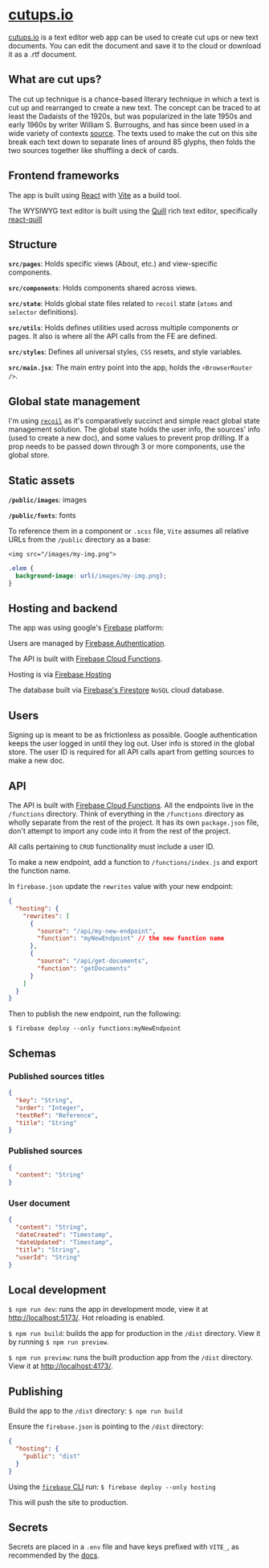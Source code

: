 # [cutups.io](https://cutups.io/)

[cutups.io](https://cutups.io/) is a text editor web app can be used to create cut ups or new text documents. You can edit the document and save it to the cloud or download it as a .rtf document.

## What are cut ups?

The cut up technique is a chance-based literary technique in which a text is cut up and rearranged to create a new text. The concept can be traced to at least the Dadaists of the 1920s, but was popularized in the late 1950s and early 1960s by writer William S. Burroughs, and has since been used in a wide variety of contexts [source](https://en.wikipedia.org/wiki/Cut-up_technique). The texts used to make the cut on this site break each text down to separate lines of around 85 glyphs, then folds the two sources together like shuffling a deck of cards.

## Frontend frameworks

The app is built using [React](https://react.dev/) with [Vite](https://vitejs.dev/) as a build tool.

The WYSIWYG text editor is built using the [Quill](https://quilljs.com/) rich text editor, specifically [react-quill](https://www.npmjs.com/package/react-quill)

## Structure

**`src/pages`**: Holds specific views (About, etc.) and view-specific components.

**`src/components`**: Holds components shared across views.

**`src/state`**: Holds global state files related to `recoil` state (`atoms` and `selector` definitions).

**`src/utils`**: Holds defines utilities used across multiple components or pages. It also is where all the API calls from the FE are defined.

**`src/styles`**: Defines all universal styles, `CSS` resets, and style variables.

**`src/main.jsx`**: The main entry point into the app, holds the `<BrowserRouter />`.

## Global state management

I'm using [`recoil`](https://recoiljs.org/) as it's comparatively succinct and simple react global state management solution. The global state holds the user info, the sources' info (used to create a new doc), and some values to prevent prop drilling. If a prop needs to be passed down through 3 or more components, use the global store.

## Static assets

**`/public/images`**: images

**`/public/fonts`**: fonts

To reference them in a component or `.scss` file, `Vite` assumes all relative URLs from the `/public` directory as a base:

`<img src="/images/my-img.png">`

```css
.elem {
  background-image: url(/images/my-img.png);
}
```

## Hosting and backend

The app was using google's [Firebase](https://firebase.google.com/) platform:

Users are managed by [Firebase Authentication](https://firebase.google.com/docs/auth).

The API is built with [Firebase Cloud Functions](https://firebase.google.com/docs/functions).

Hosting is via [Firebase Hosting](https://firebase.google.com/docs/hosting)

The database built via [Firebase's Firestore](https://firebase.google.com/docs/firestore) `NoSQL` cloud database.

## Users

Signing up is meant to be as frictionless as possible. Google authentication keeps the user logged in until they log out. User info is stored in the global store. The user ID is required for all API calls apart from getting sources to make a new doc.

## API

The API is built with [Firebase Cloud Functions](https://firebase.google.com/docs/functions). All the endpoints live in the `/functions` directory. Think of everything in the `/functions` directory as wholly separate from the rest of the project. It has its own `package.json` file, don't attempt to import any code into it from the rest of the project.

All calls pertaining to `CRUD` functionality must include a user ID.

To make a new endpoint, add a function to `/functions/index.js` and export the function name.

In `firebase.json` update the `rewrites` value with your new endpoint:

```json
{
  "hosting": {
    "rewrites": [
      {
        "source": "/api/my-new-endpoint",
        "function": "myNewEndpoint" // the new function name
      },
      {
        "source": "/api/get-documents",
        "function": "getDocuments"
      }
    ]
  }
}
```

Then to publish the new endpoint, run the following:

```
$ firebase deploy --only functions:myNewEndpoint
```

## Schemas

### Published sources titles

```json
{
  "key": "String",
  "order": "Integer",
  "textRef": "Reference",
  "title": "String"
}
```

### Published sources

```json
{
  "content": "String"
}
```

### User document

```json
{
  "content": "String",
  "dateCreated": "Timestamp",
  "dateUpdated": "Timestamp",
  "title": "String",
  "userId": "String"
}
```

## Local development

`$ npm run dev`: runs the app in development mode, view it at [http://localhost:5173/](http://localhost:5173/). Hot reloading is enabled.

`$ npm run build`: builds the app for production in the `/dist` directory. View it by running `$ npm run preview`.

`$ npm run preview`: runs the built production app from the `/dist` directory. View it at [http://localhost:4173/](http://localhost:4173/).

## Publishing

Build the app to the `/dist` directory:
```$ npm run build```

Ensure the `firebase.json` is pointing to the `/dist` directory:
```json
{
  "hosting": {
    "public": "dist"
  }
}
```

Using the [`firebase` CLI](https://firebaseopensource.com/projects/firebase/firebase-tools/) run:
```$ firebase deploy --only hosting```

This will push the site to production.

## Secrets 

Secrets are placed in a `.env` file and have keys prefixed with `VITE_`, as recommended by the [docs](https://vitejs.dev/guide/env-and-mode).